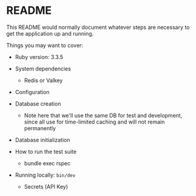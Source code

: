 # README

This README would normally document whatever steps are necessary to get the
application up and running.

Things you may want to cover:

* Ruby version: 3.3.5

* System dependencies
  * Redis or Valkey

* Configuration

* Database creation
  * Note here that we'll use the same DB for test and development, since all use for time-limited caching and will not remain permanently

* Database initialization

* How to run the test suite
  * bundle exec rspec

* Running locally: `bin/dev`
  * Secrets (API Key)
